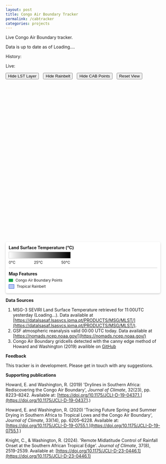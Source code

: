 ```yaml
---
layout: post
title: Congo Air Boundary Tracker
permalink: /cabtracker
categories: projects
---
```

Live Congo Air Boundary tracker.

Data is up to date as of <span id="pageTopDate">Loading…</span>.

History:

<!-- Chart.js and D3 (for CSV parsing) -->
<script src="https://cdn.jsdelivr.net/npm/chart.js"></script>
<script src="https://cdn.jsdelivr.net/npm/d3@7/dist/d3.min.js"></script>

<canvas id="trend" height="120"></canvas>
<script>
(async () => {
  const data = await d3.csv('database/rainbelthistory.csv', d3.autoType);
  // data: [{date:"2025-09-09", total_features:131, avg_value:16.9, max_value:90}, ...]

  const labels = data.map(d => d.date);
  const totals = data.map(d => d.total_features);

  const ctx = document.getElementById('trend').getContext('2d');
  new Chart(ctx, {
    type: 'line',
    data: {
      labels,
      datasets: [
        { label: 'Total features', data: totals, tension: 0.2, pointRadius: 0 }
        // add more datasets with data.map(d => d.avg_value) etc.
      ]
    },
    options: {
      responsive: true,
      scales: {
        x: { ticks: { autoSkip: true, maxRotation: 0 } },
        y: { beginAtZero: true }
      }
    }
  });
})();
</script>

Live:

<link rel="stylesheet" href="https://unpkg.com/leaflet@1.9.4/dist/leaflet.css" crossorigin />
<script src="https://unpkg.com/leaflet@1.9.4/dist/leaflet.js" crossorigin></script>
<script src="https://unpkg.com/pmtiles@3.0.5/dist/pmtiles.js"></script>

<style>
.map-controls {
  margin: 1em 0;
  display: flex;
  gap: 1em;
  flex-wrap: wrap;
  align-items: center;
}
.legend {
  background: white;
  padding: 10px;
  border-radius: 5px;
  box-shadow: 0 2px 5px rgba(0,0,0,0.2);
  margin-top: 1em;
}
.legend-gradient {
  width: 200px;
  height: 20px;
  background: linear-gradient(to right, white 0%, black 100%);
  border: 1px solid #ccc;
  margin: 5px 0;
}
.legend-labels {
  display: flex;
  justify-content: space-between;
  font-size: 12px;
  width: 200px;
}
.info-box {
  position: absolute;
  top: 10px;
  right: 10px;
  background: white;
  padding: 10px;
  border-radius: 5px;
  box-shadow: 0 2px 5px rgba(0,0,0,0.2);
  z-index: 1000;
  max-width: 220px;
  font-size: 12px;
}
.cab-legend-item {
  display: flex;
  align-items: center;
  margin: 5px 0;
  font-size: 12px;
}
.cab-legend-symbol {
  width: 12px;
  height: 8px;
  margin-right: 8px;
  border: 1px solid #16a34a;
  background-color: #16a34a;
}
.rainbelt-legend-symbol {
  width: 16px;
  height: 12px;
  margin-right: 8px;
  border: 1px solid #1d4ed8;
  background-color: rgba(29, 78, 216, 0.3);
}
</style>

<div class="map-controls">
  <button id="toggleLayer">Hide LST Layer</button>
  <button id="toggleRainbelt">Hide Rainbelt</button>
  <button id="toggleCAB">Hide CAB Points</button>
  <button id="resetView">Reset View</button>
</div>

<div id="map" style="height: 500px; width: 100%; position: relative;">
</div>

<div class="legend">
  <strong>Land Surface Temperature (°C)</strong>
  <div class="legend-gradient"></div>
  <div class="legend-labels">
    <span>0°C</span>
    <span>25°C</span>
    <span>50°C</span>
  </div>
  <div style="margin-top: 10px; border-top: 1px solid #ccc; padding-top: 10px;">
    <strong>Map Features</strong>
    <div class="cab-legend-item">
      <div class="cab-legend-symbol"></div>
      <span>Congo Air Boundary Points</span>
    </div>
    <div class="cab-legend-item">
      <div class="rainbelt-legend-symbol"></div>
      <span>Tropical Rainbelt</span>
    </div>
  </div>
</div>

<script>
document.addEventListener("DOMContentLoaded", async function () {
  const map = L.map('map').setView([0, 20], 3);

  // Base layer
  L.tileLayer('https://tile.openstreetmap.org/{z}/{x}/{y}.png', {
    attribution: '© OpenStreetMap contributors'
  }).addTo(map);

  let temperatureLayer = null;
  const pmtilesUrl = '{{ "/tiles/raster.pmtiles" | relative_url }}';

  async function setPmtilesLastModified() {
    try {
      const headResp = await fetch(pmtilesUrl, { method: 'HEAD' });
      const lastMod = headResp.headers.get('Last-Modified');
      const pageTopEl = document.getElementById('pageTopDate');
      
      if (lastMod) {
        const d = new Date(lastMod);
        const nice = d.toLocaleString('en-GB', {
          timeZone: 'UTC',
          year: 'numeric',
          month: 'short',
          day: '2-digit',
        });
        if (pageTopEl) pageTopEl.textContent = `${nice}`;
      } else {
        if (pageTopEl) pageTopEl.textContent = 'Unavailable';
      }
    } catch (e) {
      console.error('HEAD request failed:', e);
      const pageTopEl = document.getElementById('pageTopDate');
      if (pageTopEl) pageTopEl.textContent = 'Error fetching';
    }
  }
  setPmtilesLastModified();

  try {
    const p = new pmtiles.PMTiles(pmtilesUrl);
    p.getHeader().then(h => console.log('PMTiles header:', h)).catch(console.error);

    temperatureLayer = pmtiles.leafletRasterLayer(p, {
      opacity: 0.9,
      attribution: 'Temperature data: LSA SAF'
    })
      .on('tileerror', (e) => console.error('Tile load error:', e))
      .addTo(map);
  } catch (err) {
    console.error('PMTiles init error:', err);
    document.getElementById('dateInfo').textContent = 'Date: Error loading data';
    document.getElementById('pageTopDate').textContent = 'Error loading data';
  }

  // Rainbelt overlay
  let overlayLayer = null;
  const overlayUrl = '{{ "/tiles/belt.geojson" | relative_url }}';
  
  // Put overlay above the base map but below the info box
  map.createPane('overlayPane');
  map.getPane('overlayPane').style.zIndex = 420; // OSM default tiles are ~200
    
  async function addOverlay() {
    try {
      const res = await fetch(overlayUrl, { cache: 'no-store' });
      if (!res.ok) throw new Error(`HTTP ${res.status}`);
      const geojson = await res.json();
  
      overlayLayer = L.geoJSON(geojson, {
        pane: 'overlayPane',
        style: feature => ({
          color: '#1d4ed8',       // stroke
          weight: 1.5,
          opacity: 0.9,
          fillColor: '#1d4ed8',   // fill = same blue
          fillOpacity: 0.3        // semi-transparent
        }),
        onEachFeature: (feature, layer) => {
          // Show "tropical rainbelt" text on click
          layer.bindPopup("Tropical Rainbelt");
        }
      }).addTo(map);
    } catch (err) {
      console.error('Failed to load belt.geojson:', err);
    }
  }
  addOverlay();

  // Congo Air Boundary points
  let cabLayer = null;
  const cabUrl = '{{ "/tiles/drylines.geojson" | relative_url }}';
  
  // Create a pane for CAB points to ensure proper layering
 // Create panes for different sources
map.createPane('cabPane');
map.getPane('cabPane').style.zIndex = 435;

map.createPane('kdPane');
map.getPane('kdPane').style.zIndex = 430; // Below cab

map.createPane('drylinePane');
map.getPane('drylinePane').style.zIndex = 425; // below kd


// Source configuration
const sourceConfig = {
  'cab': {
    color: '#16a34a',      // Green
    label: 'Congo Air Boundary',
    pane: 'cabPane'
  },
  'kd': {
    color: '#dc2626',      // Red
    label: 'Kalahari Discontinuity',
    pane: 'kdPane'
  },
    'dryline': {
      color: '#ffffff',      // Gray
      label: 'Dryline',
      pane: 'drylinePane'
    },
};
    
async function addCABPoints() {
  try {
    const res = await fetch(cabUrl, { cache: 'no-store' });
    if (!res.ok) throw new Error(`HTTP ${res.status}`);
    const geojson = await res.json();

    cabLayer = L.geoJSON(geojson, {
      pointToLayer: function(feature, latlng) {
        const source = feature.properties?.source || 'default';
        const config = sourceConfig[source] || sourceConfig['default'];
        
        // Create small rectangles with source-specific colors
        return L.rectangle([
          [latlng.lat - 0.13, latlng.lng - 0.13], // Southwest corner
          [latlng.lat + 0.13, latlng.lng + 0.13]  // Northeast corner
        ], {
          color: config.color,        // Source-specific border color
          weight: 1,
          opacity: 1,
          fillColor: config.color,    // Source-specific fill color
          fillOpacity: 0.8,
          pane: config.pane           // Use source-specific pane
        });
      },
      onEachFeature: (feature, layer) => {
        const props = feature.properties || {};
        const source = props.source || 'default';
        const config = sourceConfig[source] || sourceConfig['default'];
        
        let popupContent = `<strong>${config.label}</strong>`;
        
        // Add any available properties to popup
        if (Object.keys(props).length > 0) {
          popupContent += "<br><br>";
          for (const [key, value] of Object.entries(props)) {
            if (value !== null && value !== undefined) {
              popupContent += `<strong>${key}:</strong> ${value}<br>`;
            }
          }
        }
        
        layer.bindPopup(popupContent);
      }
    }).addTo(map);
    
    console.log(`Loaded ${geojson.features?.length || 0} points`);
  } catch (err) {
    console.error('Failed to load geojson:', err);
  }
  }
  addCABPoints();

  // Controls
  const toggleButton = document.getElementById('toggleLayer');
  const toggleCABButton = document.getElementById('toggleCAB');
  const toggleRainbeltButton = document.getElementById('toggleRainbelt');
  const resetButton = document.getElementById('resetView');

  let layerVisible = true;
  toggleButton.addEventListener('click', function() {
    if (!temperatureLayer) return;
    if (layerVisible) {
      map.removeLayer(temperatureLayer);
      this.textContent = 'Show LST Layer';
    } else {
      map.addLayer(temperatureLayer);
      this.textContent = 'Hide LST Layer';
    }
    layerVisible = !layerVisible;
  });

  let cabVisible = true;
  toggleCABButton.addEventListener('click', function() {
    if (!cabLayer) return;
    if (cabVisible) {
      map.removeLayer(cabLayer);
      this.textContent = 'Show CAB Points';
    } else {
      map.addLayer(cabLayer);
      this.textContent = 'Hide CAB Points';
    }
    cabVisible = !cabVisible;
  });

  let rainbeltVisible = true;
  toggleRainbeltButton.addEventListener('click', function() {
    if (!overlayLayer) return;
    if (rainbeltVisible) {
      map.removeLayer(overlayLayer);
      this.textContent = 'Show Rainbelt';
    } else {
      map.addLayer(overlayLayer);
      this.textContent = 'Hide Rainbelt';
    }
    rainbeltVisible = !rainbeltVisible;
  });

  resetButton.addEventListener('click', function() {
    map.setView([-23, 25], 4);
  });

  // Scale + coordinates
  L.control.scale({ position: 'bottomleft' }).addTo(map);

  const coordsControl = L.control({ position: 'bottomright' });
  coordsControl.onAdd = function() {
    const div = L.DomUtil.create('div', 'leaflet-control-attribution leaflet-control');
    div.innerHTML = '<span id="coords">Move mouse to see coordinates</span>';
    return div;
  };
  coordsControl.addTo(map);

  map.on('mousemove', function(e) {
    const coords = document.getElementById('coords');
    if (coords) coords.textContent = `${e.latlng.lat.toFixed(4)}, ${e.latlng.lng.toFixed(4)}`;
  });
});
</script>

**Data Sources**

1. MSG-3 SEVIRI Land Surface Temperature retrieved for 11:00UTC yesterday (<span id="pageTopDate">Loading…</span>). Data available at [https://datalsasaf.lsasvcs.ipma.pt/PRODUCTS/MSG/MLST/](https://datalsasaf.lsasvcs.ipma.pt/PRODUCTS/MSG/MLST/).
2. GSF atmospheric reanalysis valid 00:00 UTC today. Data available at [https://nomads.ncep.noaa.gov/](https://nomads.ncep.noaa.gov/)
3. Congo Air Boundary gridcells detected with the canny edge method of Howard and Washington (2019) availible on [GitHub](https://github.com/EmmaHoward/drylines)

**Feedback**

This tracker is in development. Please get in touch with any suggestions.

**Supporting publications**

Howard, E. and Washington, R. (2019) 'Drylines in Southern Africa: Rediscovering the Congo Air Boundary', _Journal of Climate_, 32(23), pp. 8223–8242. Available at: [https://doi.org/10.1175/JCLI-D-19-0437.1.](https://doi.org/10.1175/JCLI-D-19-0437.1.)

Howard, E. and Washington, R. (2020) 'Tracing Future Spring and Summer Drying in Southern Africa to Tropical Lows and the Congo Air Boundary', _Journal of Climate_, 33(14), pp. 6205–6228. Available at: [https://doi.org/10.1175/JCLI-D-19-0755.1.](https://doi.org/10.1175/JCLI-D-19-0755.1.)

Knight, C., & Washington, R. (2024). 'Remote Midlatitude Control of Rainfall Onset at the Southern African Tropical Edge'. _Journal of Climate_, 37(8), 2519-2539. Available at: [https://doi.org/10.1175/JCLI-D-23-0446.1](https://doi.org/10.1175/JCLI-D-23-0446.1)
